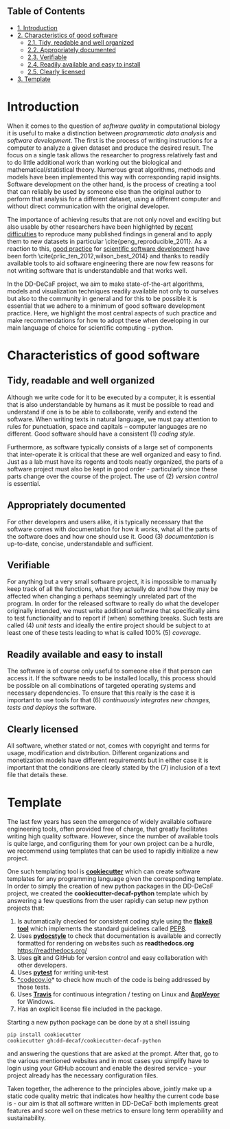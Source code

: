 <div id="table-of-contents">
<h2>Table of Contents</h2>
<div id="text-table-of-contents">
<ul>
<li><a href="#orgheadline1">1. Introduction</a></li>
<li><a href="#orgheadline7">2. Characteristics of good software</a>
<ul>
<li><a href="#orgheadline2">2.1. Tidy, readable and well organized</a></li>
<li><a href="#orgheadline3">2.2. Appropriately documented</a></li>
<li><a href="#orgheadline4">2.3. Verifiable</a></li>
<li><a href="#orgheadline5">2.4. Readily available and easy to install</a></li>
<li><a href="#orgheadline6">2.5. Clearly licensed</a></li>
</ul>
</li>
<li><a href="#orgheadline8">3. Template</a></li>
</ul>
</div>
</div>


# Introduction<a id="orgheadline1"></a>

When it comes to the question of *software quality* in computational biology it is useful to make a distinction between *programmatic data analysis* and *software development*. The first is the process of writing instructions for a computer to analyze a given dataset and produce the desired result. The focus on a single task allows the researcher to progress relatively fast and to do little additional work than working out the biological and mathematical/statistical theory. Numerous great algorithms, methods and models have been implemented this way with corresponding rapid insights. Software development on the other hand, is the process of creating a tool that can reliably be used by someone else than the original author to perform that analysis for a different dataset, using a different computer and without direct communication with the original developer. 

The importance of achieving results that are not only novel and exciting but also usable by other researchers have been highlighted by [recent difficulties](http://science.sciencemag.org/content/334/6060/1226) to reproduce many published findings in general and to apply them to new datasets in particular \cite{peng_reproducible_2011}. As a reaction to this, [good practice](http://journals.plos.org/ploscompbiol/article?id=10.1371/journal.pcbi.1002802) for [scientific software development](http://journals.plos.org/plosbiology/article?id=10.1371/journal.pbio.1001745) have been forth \cite{prlic_ten_2012,wilson_best_2014} and thanks to readily available tools to aid software engineering there are now few reasons for not writing software that is understandable and that works well.

In the DD-DeCaF project, we aim to make state-of-the-art algorithms, models and visualization techniques readily available not only to ourselves but also to the community in general and for this to be possible it is essential that we adhere to a minimum of good software development practice. Here, we highlight the most central aspects of such practice and make recommendations for how to adopt these when developing in our main language of choice for scientific computing - python.

# Characteristics of good software<a id="orgheadline7"></a>

## Tidy, readable and well organized<a id="orgheadline2"></a>

Although we write code for it to be executed by a computer, it is essential that is also understandable by humans as it must be possible to read and understand if one is to be able to collaborate, verify and extend the software. When writing texts in natural language, we must pay attention to rules for punctuation, space and capitals &#x2013; computer languages are no different. Good software should have a consistent (1) *coding style*.

Furthermore, as software typically consists of a large set of components that inter-operate it is critical that these are well organized and easy to find. Just as a lab must have its regents and tools neatly organized, the parts of a software project must also be kept in good order - particularly since these parts change over the course of the project. The use of (2) *version control* is essential.

## Appropriately documented<a id="orgheadline3"></a>

For other developers and users alike, it is typically necessary that the software comes with documentation for how it works, what all the parts of the software does and how one should use it. Good (3) *documentation* is up-to-date, concise, understandable and sufficient.

## Verifiable<a id="orgheadline4"></a>

For anything but a very small software project, it is impossible to manually keep track of all the functions, what they actually do and how they may be affected when changing a perhaps seemingly unrelated part of the program. In order for the released software to really do what the developer originally intended, we must write additional software that specifically aims to test functionality and to report if (when) something breaks. Such tests are called (4) *unit tests* and ideally the entire project should be subject to at least one of these tests leading to what is called 100% (5) *coverage*. 

## Readily available and easy to install<a id="orgheadline5"></a>

The software is of course only useful to someone else if that person can access it. If the software needs to be installed locally, this process should be possible on all combinations of targeted operating systems and necessary dependencies. To ensure that this really is the case it is important to use tools for that (6) *continuously integrates new changes, tests and deploys* the software.

## Clearly licensed<a id="orgheadline6"></a>

All software, whether stated or not, comes with copyright and terms for usage, modification and distribution. Different organizations and monetization models have different requirements but in either case it is important that the conditions are clearly stated by the (7) inclusion of a text file that details these.

# Template<a id="orgheadline8"></a>

The last few years has seen the emergence of widely available software engineering tools, often provided free of charge, that greatly facilitates writing high quality software. However, since the number of available tools is quite large, and configuring them for your own project can be a hurdle, we recommend using templates that can be used to rapidly initialize a new project.

One such templating tool is [**cookiecutter**](https://github.com/audreyr/cookiecutter) which can create software templates for any programming language given the corresponding template. In order to simply the creation of new python packages in the DD-DeCaF project, we created the **cookiecutter-decaf-python** template which by answering a few questions from the user rapidly can setup new python projects that:

1.  Is automatically checked for consistent coding style using the
    [**flake8 tool**](http://flake8.pycqa.org/en/latest/) which implements the standard
    guidelines called [PEP8](https://www.python.org/dev/peps/pep-0008/).
2.  Uses [**pydocstyle**](https://github.com/PyCQA/pydocstyle) to check that documentation is available and
    correctly formatted for rendering on websites such as
    **readthedocs.org** <https://readthedocs.org/>
3.  Uses **git** and GitHub for version control and easy collaboration with
    other developers.
4.  Uses [**pytest**](http://docs.pytest.org/en/latest/) for writing unit-test
5.  [\*codecov.io](https://codecov.io)\* to check how much of the
    code is being addressed by those tests.
6.  Uses [**Travis**](https://travis-ci.org/) for continuous integration /
    testing on Linux and [**AppVeyor**](https://ci.appveyor.com/) for Windows.
7.  Has an explicit license file included in the package.

Starting a new python package can be done by at a shell issuing

    pip install cookiecutter
    cookiecutter gh:dd-decaf/cookiecutter-decaf-python

and answering the questions that are asked at the prompt. After that, go to the various mentioned websites and in most cases you simplify have to login using your GitHub account and enable the desired service - your project already has the necessary configuration files.

Taken together, the adherence to the principles above, jointly make up a static code quality metric that indicates how healthy the current code base is - our aim is that all software written in DD-DeCaF both implements great features and score well on these metrics to ensure long term operability and sustainability.
